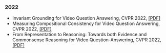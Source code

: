 ### 2022
- Invariant Grounding for Video Question Answering, CVPR 2022, [[PDF]](https://ieeexplore.ieee.org/document/9880018) 
- Measuring Compositional Consistency for Video Question Answering, CVPR 2022, [[PDF]](https://arxiv.org/abs/2204.07190) 
- From Representation to Reasoning: Towards both Evidence and Commonsense Reasoning for Video Question-Answering, CVPR 2022, [[PDF]](https://arxiv.org/abs/2205.14895) 
